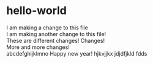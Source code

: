 # hello-world

I am making a change to this file  
I am making another change to this file!  
These are different changes!
Changes!  
More and more changes!  
abcdefghijklmno
Happy new year!
hjkvjjkx
jdjdfjkld
fdds